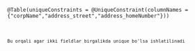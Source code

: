 <pre><code>@Table(uniqueConstraints = @UniqueConstraint(columnNames = {"corpName","address_street","address_homeNumber"}))<code></pre>
<p>Bu orqali agar ikki fieldlar birgalikda unique bo'lsa ishlatilinadi</p>
